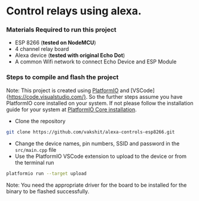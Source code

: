 # Control relays using alexa.

### Materials Required to run this project
- ESP 8266 (__tested on NodeMCU__)
- 4 channel relay board
- Alexa device (__tested with original Echo Dot__)
- A common Wifi network to connect Echo Device and ESP Module

### Steps to compile and flash the project

Note: This project is created using [PlatformIO](https://platformio.org/) and [VSCode]{https://code.visualstudio.com/}. So the further steps assume you have PlatformIO core installed on your system. If not please follow the installation guide for your system at [PlatformIO Core installation](https://platformio.org/install/cli).

- Clone the repository
```bash
git clone https://github.com/vakshit/alexa-controls-esp8266.git
```

- Change the device names, pin numbers, SSID and password in the `src/main.cpp` file
- Use the PlatformIO VSCode extension to upload to the device or from the terminal run
```bash
platformio run --target upload
```

Note: You need the appropriate driver for the board to be installed for the binary to be flashed successfully.